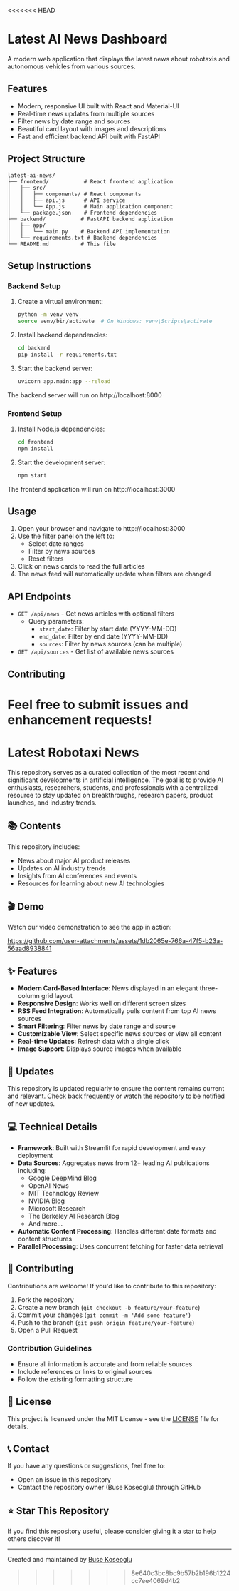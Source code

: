 <<<<<<< HEAD
# Latest AI News Dashboard

A modern web application that displays the latest news about robotaxis and autonomous vehicles from various sources.

## Features

- Modern, responsive UI built with React and Material-UI
- Real-time news updates from multiple sources
- Filter news by date range and sources
- Beautiful card layout with images and descriptions
- Fast and efficient backend API built with FastAPI

## Project Structure

```
latest-ai-news/
├── frontend/           # React frontend application
│   ├── src/
│   │   ├── components/ # React components
│   │   ├── api.js      # API service
│   │   └── App.js      # Main application component
│   └── package.json    # Frontend dependencies
├── backend/           # FastAPI backend application
│   ├── app/
│   │   └── main.py    # Backend API implementation
│   └── requirements.txt # Backend dependencies
└── README.md          # This file
```

## Setup Instructions

### Backend Setup

1. Create a virtual environment:
   ```bash
   python -m venv venv
   source venv/bin/activate  # On Windows: venv\Scripts\activate
   ```

2. Install backend dependencies:
   ```bash
   cd backend
   pip install -r requirements.txt
   ```

3. Start the backend server:
   ```bash
   uvicorn app.main:app --reload
   ```

The backend server will run on http://localhost:8000

### Frontend Setup

1. Install Node.js dependencies:
   ```bash
   cd frontend
   npm install
   ```

2. Start the development server:
   ```bash
   npm start
   ```

The frontend application will run on http://localhost:3000

## Usage

1. Open your browser and navigate to http://localhost:3000
2. Use the filter panel on the left to:
   - Select date ranges
   - Filter by news sources
   - Reset filters
3. Click on news cards to read the full articles
4. The news feed will automatically update when filters are changed

## API Endpoints

- `GET /api/news` - Get news articles with optional filters
  - Query parameters:
    - `start_date`: Filter by start date (YYYY-MM-DD)
    - `end_date`: Filter by end date (YYYY-MM-DD)
    - `sources`: Filter by news sources (can be multiple)
- `GET /api/sources` - Get list of available news sources

## Contributing

Feel free to submit issues and enhancement requests!
=======

# Latest Robotaxi News

This repository serves as a curated collection of the most recent and significant developments in artificial intelligence. The goal is to provide AI enthusiasts, researchers, students, and professionals with a centralized resource to stay updated on breakthroughs, research papers, product launches, and industry trends.

## 📚 Contents

This repository includes:
- News about major AI product releases
- Updates on AI industry trends
- Insights from AI conferences and events
- Resources for learning about new AI technologies
  

## 🎬 Demo

Watch our video demonstration to see the app in action:


https://github.com/user-attachments/assets/1db2065e-766a-47f5-b23a-56aad8938841


## ✨ Features

- **Modern Card-Based Interface**: News displayed in an elegant three-column grid layout
- **Responsive Design**: Works well on different screen sizes
- **RSS Feed Integration**: Automatically pulls content from top AI news sources
- **Smart Filtering**: Filter news by date range and source
- **Customizable View**: Select specific news sources or view all content
- **Real-time Updates**: Refresh data with a single click
- **Image Support**: Displays source images when available

## 🔄 Updates

This repository is updated regularly to ensure the content remains current and relevant. Check back frequently or watch the repository to be notified of new updates.

## 💻 Technical Details

- **Framework**: Built with Streamlit for rapid development and easy deployment
- **Data Sources**: Aggregates news from 12+ leading AI publications including:
  - Google DeepMind Blog
  - OpenAI News
  - MIT Technology Review
  - NVIDIA Blog
  - Microsoft Research
  - The Berkeley AI Research Blog
  - And more...
- **Automatic Content Processing**: Handles different date formats and content structures
- **Parallel Processing**: Uses concurrent fetching for faster data retrieval

## 🤝 Contributing

Contributions are welcome! If you'd like to contribute to this repository:

1. Fork the repository
2. Create a new branch (`git checkout -b feature/your-feature`)
3. Commit your changes (`git commit -m 'Add some feature'`)
4. Push to the branch (`git push origin feature/your-feature`)
5. Open a Pull Request

### Contribution Guidelines
- Ensure all information is accurate and from reliable sources
- Include references or links to original sources
- Follow the existing formatting structure

## 📝 License

This project is licensed under the MIT License - see the [LICENSE](LICENSE) file for details.

## 📞 Contact

If you have any questions or suggestions, feel free to:
- Open an issue in this repository
- Contact the repository owner (Buse Koseoglu) through GitHub

## ⭐ Star This Repository

If you find this repository useful, please consider giving it a star to help others discover it!

---

Created and maintained by [Buse Koseoglu](https://github.com/busekoseoglu)
>>>>>>> 8e640c3bc8bc9b57b2b196b1224cc7ee4069d4b2
